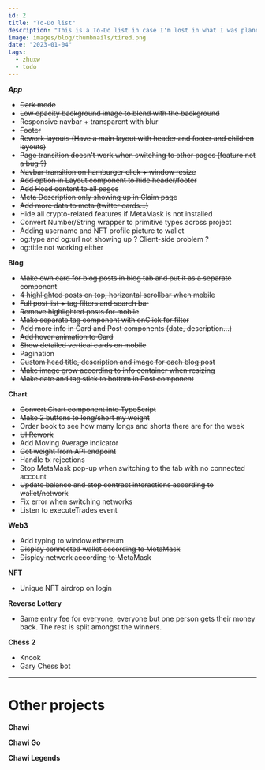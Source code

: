 ```yaml
---
id: 2
title: "To-Do list"
description: "This is a To-Do list in case I'm lost in what I was planning on doing before"
image: images/blog/thumbnails/tired.png
date: "2023-01-04"
tags:
  - zhuxw
  - todo
---
```


**_App_**

- ~~Dark mode~~
- ~~Low opacity background image to blend with the background~~
- ~~Responsive navbar + transparent with blur~~
- ~~Footer~~
- ~~Rework layouts (Have a main layout with header and footer and children layouts)~~
- ~~Page transition doesn't work when switching to other pages (feature not a bug ?)~~
- ~~Navbar transition on hamburger click + window resize~~
- ~~Add option in Layout component to hide header/footer~~
- ~~Add Head content to all pages~~
- ~~Meta Description only showing up in Claim page~~
- ~~Add more data to meta (twitter cards...)~~
- Hide all crypto-related features if MetaMask is not installed
- Convert Number/String wrapper to primitive types across project
- Adding username and NFT profile picture to wallet
- og:type and og:url not showing up ? Client-side problem ?
- og:title not working either

**Blog**

- ~~Make own card for blog posts in blog tab and put it as a separate component~~
- ~~4 highlighted posts on top, horizontal scrollbar when mobile~~
- ~~Full post list + tag filters and search bar~~
- ~~Remove highlighted posts for mobile~~
- ~~Make separate tag component with onClick for filter~~
- ~~Add more info in Card and Post components (date, description...)~~
- ~~Add hover animation to Card~~
- ~~Show detailed vertical cards on mobile~~
- Pagination
- ~~Custom head title, description and image for each blog post~~
- ~~Make image grow according to info container when resizing~~
- ~~Make date and tag stick to bottom in Post component~~

**Chart**

- ~~Convert Chart component into TypeScript~~
- ~~Make 2 buttons to long/short my weight~~
- Order book to see how many longs and shorts there are for the week
- ~~UI Rework~~
- Add Moving Average indicator
- ~~Get weight from API endpoint~~
- Handle tx rejections
- Stop MetaMask pop-up when switching to the tab with no connected account
- ~~Update balance and stop contract interactions according to wallet/network~~
- Fix error when switching networks
- Listen to executeTrades event

**Web3**

- Add typing to window.ethereum
- ~~Display connected wallet according to MetaMask~~
- ~~Display network according to MetaMask~~

**NFT**

- Unique NFT airdrop on login

**Reverse Lottery**

- Same entry fee for everyone, everyone but one person gets their money back. The rest is split amongst the winners.

**Chess 2**

- Knook
- Gary Chess bot

---

# Other projects

**Chawi**

**Chawi Go**

**Chawi Legends**
